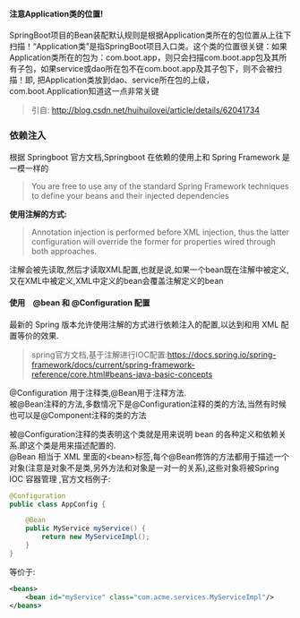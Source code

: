 ####  注意Application类的位置!
SpringBoot项目的Bean装配默认规则是根据Application类所在的包位置从上往下扫描！“Application类”是指SpringBoot项目入口类。这个类的位置很关键：如果Application类所在的包为：com.boot.app，则只会扫描com.boot.app包及其所有子包，如果service或dao所在包不在com.boot.app及其子包下，则不会被扫描！即, 把Application类放到dao、service所在包的上级，com.boot.Application知道这一点非常关键
> 引自:   http://blog.csdn.net/huihuilovei/article/details/62041734  

### 依赖注入
根据 Springboot 官方文档,Springboot 在依赖的使用上和 Spring Framework 是一模一样的
 > You are free to use any of the standard Spring Framework techniques to define your beans and their injected dependencies  

**使用注解的方式:**  
> Annotation injection is performed before XML injection, thus the latter configuration will override the former for properties wired through both approaches.  

注解会被先读取,然后才读取XML配置,也就是说,如果一个bean既在注解中被定义,又在XML中被定义,XML中定义的bean会覆盖注解定义的bean  

#### 使用　@bean 和 @Configuration 配置
最新的 Spring 版本允许使用注解的方式进行依赖注入的配置,以达到和用 XML 配置等价的效果.  
> spring官方文档,基于注解进行IOC配置:https://docs.spring.io/spring-framework/docs/current/spring-framework-reference/core.html#beans-java-basic-concepts

@Configuration 用于注释类,@Bean用于注释方法.  
被@Bean注释的方法,多数情况下是@Configuration注释的类的方法,当然有时候也可以是@Component注释的类的方法 

被@Configuration注释的类表明这个类就是用来说明 bean 的各种定义和依赖关系.即这个类是用来描述配置的.  
@Bean 相当于 XML 里面的&lt;bean&gt;标签,每个@Bean修饰的方法都用于描述一个对象(注意是对象不是类,另外方法和对象是一对一的关系),这些对象将被Spring IOC  容器管理  ,官方文档例子:
```java
@Configuration
public class AppConfig {

    @Bean
    public MyService myService() {
        return new MyServiceImpl();
    }
}
```
等价于:
```XML
<beans>
    <bean id="myService" class="com.acme.services.MyServiceImpl"/>
</beans>


```

